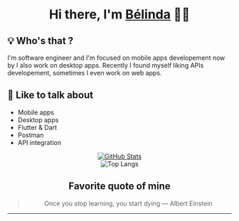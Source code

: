 <!-- ![](header.jpg) -->
<!--### Hi there 👋, I'm Bélinda Gloria E. A. Freitas, Bélinda for short.-->
  <h1 align="center">
    <b>Hi there, I'm <a href="https://github.com/belinda-g-freitas">Bélinda</a> 👋🏻</b>
  </h1>

## 💡 Who's that ?
I'm software engineer and I'm focused on mobile apps developement now by I also work on desktop apps. Recently I found myself liking APIs developement, sometimes I even work on web apps.


## 💬 Like to talk about
- Mobile apps
- Desktop apps
- Flutter & Dart
- Postman
- API integration


<!--## 🤡 Fun fact about me
I wanted to learn software engineering after high school because I loved and still love playing video games, so I hoped that I could make my own games (with my own crazy features); but at the end I figured out that developing video games would tire my eyes twice (developping and then playing), and I probably won't be so excited to play my own games since I would have gotten accustomed to them during the dev proccess. So, at the end I decided to be mobile dev because it is my sencond favorite topic.-->

<div align="center">
  <a href="https://github.com/belinda-g-freitas">
    <img alt="GitHub Stats" src="https://github-readme-stats.vercel.app/api?username=belinda-g-freitas&custom_title=GitHub%20Stats&show_icons=true&theme=github_dark&&count_private=true&include_all_commits=true&show=reviews,prs_merged,prs_merged_percentage"/> 
    <!-- <img alt="GitHub Stats" src="https://github-readme-stats.vercel.app/api?username=wei&custom_title=GitHub%20Stats&show_icons=true&theme=github_dark&count_private=true&include_all_commits=true&hide_border=true" /> -->
  </a>
  <br/>
  <img alt="Top Langs" src="https://github-readme-stats.vercel.app/api/top-langs/?username=belinda-g-freitas&layout=donut" /> 
</p>

<!-- [![My GitHub stats-Dark](https://github-readme-stats.vercel.app/api?username=belinda-g-freitas&show_icons=true&theme=dark&hide=issues,contribs&show=reviews,prs_merged,prs_merged_percentage#gh-dark-mode-only)](https://github.com/anuraghazra/github-readme-stats#gh-dark-mode-only)
[![My GitHub stats-Light](https://github-readme-stats.vercel.app/api?username=belinda-g-freitas&show_icons=true&theme=default&hide=issues,contribs&show=reviews,prs_merged,prs_merged_percentage#gh-light-mode-only)](https://github.com/anuraghazra/github-readme-stats#gh-light-mode-only)

[![Top Langs](https://github-readme-stats.vercel.app/api/top-langs/?username=belinda-g-freitas&layout=donut)](https://github.com/anuraghazra/github-readme-stats) -->

## Favorite quote of mine
> Once you stop learning, you start dying
— Albert Einstein

 
---

<!-- <p align="center">
  <a href="https://github.com/belinda-g-freitas'">
    <img src="https://img.shields.io/badge/github-belinda-g-freitas?logo=github&logoColor=white&style=flat-square" />
  </a>
  <a href="https://www.linkedin.com/in/belinda-g-freitas">
    <img src="https://img.shields.io/badge/linkedin-belinda-g-freitas?logo=linkedin&style=flat-square" />
  </a>
</p> -->
